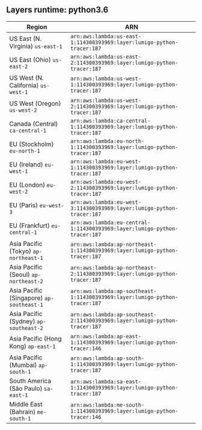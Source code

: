 Layers runtime: python3.6
----
| Region | ARN |
| --- | --- |
|US East (N. Virginia)  `us-east-1`|`arn:aws:lambda:us-east-1:114300393969:layer:lumigo-python-tracer:187`|
|US East (Ohio)  `us-east-2`|`arn:aws:lambda:us-east-2:114300393969:layer:lumigo-python-tracer:187`|
|US West (N. California)  `us-west-1`|`arn:aws:lambda:us-west-1:114300393969:layer:lumigo-python-tracer:187`|
|US West (Oregon)  `us-west-2`|`arn:aws:lambda:us-west-2:114300393969:layer:lumigo-python-tracer:187`|
|Canada (Central)  `ca-central-1`|`arn:aws:lambda:ca-central-1:114300393969:layer:lumigo-python-tracer:187`|
|EU (Stockholm)  `eu-north-1`|`arn:aws:lambda:eu-north-1:114300393969:layer:lumigo-python-tracer:187`|
|EU (Ireland)  `eu-west-1`|`arn:aws:lambda:eu-west-1:114300393969:layer:lumigo-python-tracer:187`|
|EU (London)  `eu-west-2`|`arn:aws:lambda:eu-west-2:114300393969:layer:lumigo-python-tracer:187`|
|EU (Paris)  `eu-west-3`|`arn:aws:lambda:eu-west-3:114300393969:layer:lumigo-python-tracer:187`|
|EU (Frankfurt)  `eu-central-1`|`arn:aws:lambda:eu-central-1:114300393969:layer:lumigo-python-tracer:187`|
|Asia Pacific (Tokyo)  `ap-northeast-1`|`arn:aws:lambda:ap-northeast-1:114300393969:layer:lumigo-python-tracer:187`|
|Asia Pacific (Seoul)  `ap-northeast-2`|`arn:aws:lambda:ap-northeast-2:114300393969:layer:lumigo-python-tracer:187`|
|Asia Pacific (Singapore)  `ap-southeast-1`|`arn:aws:lambda:ap-southeast-1:114300393969:layer:lumigo-python-tracer:187`|
|Asia Pacific (Sydney)  `ap-southeast-2`|`arn:aws:lambda:ap-southeast-2:114300393969:layer:lumigo-python-tracer:187`|
|Asia Pacific (Hong Kong)  `ap-east-1`|`arn:aws:lambda:ap-east-1:114300393969:layer:lumigo-python-tracer:146`|
|Asia Pacific (Mumbai)  `ap-south-1`|`arn:aws:lambda:ap-south-1:114300393969:layer:lumigo-python-tracer:187`|
|South America (São Paulo)  `sa-east-1`|`arn:aws:lambda:sa-east-1:114300393969:layer:lumigo-python-tracer:187`|
|Middle East (Bahrain)  `me-south-1`|`arn:aws:lambda:me-south-1:114300393969:layer:lumigo-python-tracer:146`|
